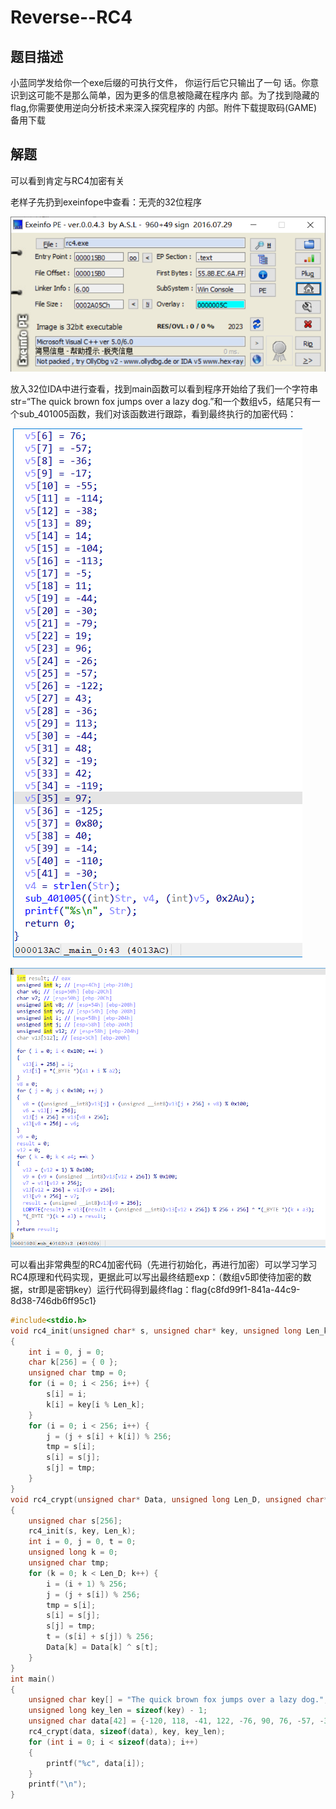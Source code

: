 # Reverse--RC4

## 题目描述

小蓝同学发给你一个exe后缀的可执行文件，
你运行后它只输出了一句
话。你意识到这可能不是那么简单，因为更多的信息被隐藏在程序内
部。为了找到隐藏的flag,你需要使用逆向分析技术来深入探究程序的
内部。附件下载提取码(GAME)备用下载

## 解题

可以看到肯定与RC4加密有关

老样子先扔到exeinfope中查看：无壳的32位程序

![image-20240220154215533](./img/RC4/image-20240220154215533.png)

放入32位IDA中进行查看，找到main函数可以看到程序开始给了我们一个字符串str=“The quick brown fox jumps over a lazy dog.”和一个数组v5，结尾只有一个sub_401005函数，我们对该函数进行跟踪，看到最终执行的加密代码：

​    ![image-20240220154222455](./img/RC4/image-20240220154222455.png)

![image-20240220154228844](./img/RC4/image-20240220154228844.png)

可以看出非常典型的RC4加密代码（先进行初始化，再进行加密）可以学习学习RC4原理和代码实现，更据此可以写出最终结题exp：（数组v5即使待加密的数据，str即是密钥key）运行代码得到最终flag：flag{c8fd99f1-841a-44c9-8d38-746db6ff95c1}

```c
#include<stdio.h>
void rc4_init(unsigned char* s, unsigned char* key, unsigned long Len_k) //鍒濆鍖栧嚱鏁?
{
    int i = 0, j = 0;
    char k[256] = { 0 };
    unsigned char tmp = 0;
    for (i = 0; i < 256; i++) {
        s[i] = i;
        k[i] = key[i % Len_k];
    }
    for (i = 0; i < 256; i++) {
        j = (j + s[i] + k[i]) % 256;
        tmp = s[i];
        s[i] = s[j];
        s[j] = tmp;
    }
}
void rc4_crypt(unsigned char* Data, unsigned long Len_D, unsigned char* key, unsigned long Len_k) //鍔犺В瀵?
{
    unsigned char s[256];
    rc4_init(s, key, Len_k);
    int i = 0, j = 0, t = 0;
    unsigned long k = 0;
    unsigned char tmp;
    for (k = 0; k < Len_D; k++) {
        i = (i + 1) % 256;
        j = (j + s[i]) % 256;
        tmp = s[i];
        s[i] = s[j];
        s[j] = tmp;
        t = (s[i] + s[j]) % 256;
        Data[k] = Data[k] ^ s[t];
    }
}
int main()
{
    unsigned char key[] = "The quick brown fox jumps over a lazy dog.";
    unsigned long key_len = sizeof(key) - 1;
    unsigned char data[42] = {-120, 118, -41, 122, -76, 90, 76, -57, -36, -17, -55, -114, -38, 89, 14, -104, -113, -5, 11, -44, -30, -79, 19, 96, -26, -57, -122, 43, -36, 113, -44, 48, -19, 42, -119, 97, -125, 0x80, 40, -14, -110, -30};
    rc4_crypt(data, sizeof(data), key, key_len);
    for (int i = 0; i < sizeof(data); i++)
    {
        printf("%c", data[i]);
    }
    printf("\n");
}
```

